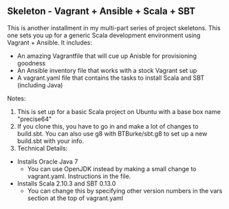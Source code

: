 ## Skeleton - Vagrant + Ansible + Scala + SBT


This is another installment in my multi-part series of project skeletons.  This one sets you up for a generic Scala development environment using Vagrant + Ansible.  It includes:

* An amazing Vagrantfile that will cue up Anisble for provisioning goodness
* An Ansible inventory file that works with a stock Vagrant set up
* A vagrant.yaml file that contains the tasks to install Scala and SBT (including Java)

Notes:

1. This is set up for a basic Scala project on Ubuntu with a base box name "precise64"
2. If you clone this, you have to go in and make a lot of changes to build.sbt.  You can also use g8 with BTBurke/sbt.g8 to set up a new build.sbt with your info.
3. Technical Details:
 - Installs Oracle Java 7
   * You can use OpenJDK instead by making a small change to vagrant.yaml.  Instructions in the file.
 - Installs Scala 2.10.3 and SBT 0.13.0 
   * You can change this by specifying other version numbers in the vars section at the top of vagrant.yaml
